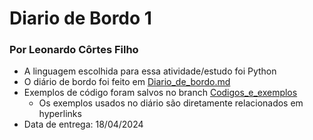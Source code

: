 # Diario de Bordo 1 
### Por Leonardo Côrtes Filho
- A linguagem escolhida para essa atividade/estudo foi Python
- O diário de bordo foi feito em [Diario_de_bordo.md](https://github.com/LeonardoCFilho/Diario_de_bordo_1-LPP-2024.1/blob/main/Diario_de_bordo.md)
- Exemplos de código foram salvos no branch [Codigos_e_exemplos](https://github.com/LeonardoCFilho/Diario_de_bordo_1-LPP-2024.1/tree/Codigos_e_exemplos)
  - Os exemplos usados no diário são diretamente relacionados em hyperlinks
- Data de entrega: 18/04/2024
